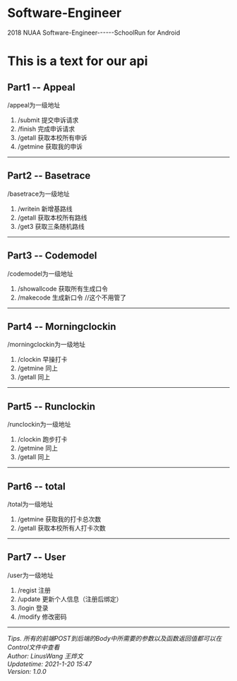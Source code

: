 # Software-Engineer
2018 NUAA Software-Engineer------SchoolRun for Android
# This is a text for our api  
## Part1 -- Appeal  
/appeal为一级地址  
1. /submit 提交申诉请求
2. /finish 完成申诉请求
3. /getall 获取本校所有申诉
4. /getmine 获取我的申诉
---------------------------------------------------------
## Part2 -- Basetrace
/basetrace为一级地址
1. /writein 新增基路线
2. /getall 获取本校所有路线
3. /get3 获取三条随机路线
---------------------------------------------------------
## Part3 -- Codemodel
/codemodel为一级地址
1. /showallcode 获取所有生成口令
2. /makecode 生成新口令 //这个不用管了
---------------------------------------------------------
## Part4 -- Morningclockin
/morningclockin为一级地址
1. /clockin 早操打卡
2. /getmine 同上
3. /getall 同上
---------------------------------------------------------
## Part5 -- Runclockin
/runclockin为一级地址
1. /clockin 跑步打卡
2. /getmine 同上
3. /getall 同上
---------------------------------------------------------
## Part6 -- total
/total为一级地址
1. /getmine 获取我的打卡总次数
2. /getall 获取本校所有人打卡次数
---------------------------------------------------------
## Part7 -- User
/user为一级地址
1. /regist 注册
2. /update 更新个人信息（注册后绑定）
3. /login 登录
4. /modify 修改密码
---------------------------------------------------------
*Tips. 所有的前端POST到后端的Body中所需要的参数以及函数返回值都可以在Control文件中查看*  
*Author: LinusWang 王烨文*  
*Updatetime: 2021-1-20 15:47*  
*Version: 1.0.0*
